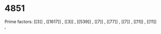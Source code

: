 # 4851

Prime factors: [[3]] , [[1617]] , [[3]] , [[539]] , [[7]] , [[77]] , [[7]] , [[11]] , [[11]] , 
